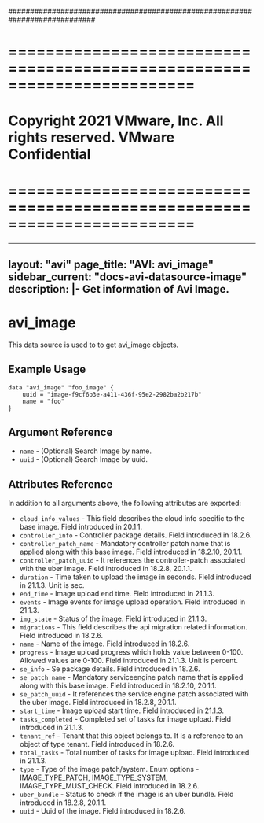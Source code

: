 ############################################################################
# ========================================================================
# Copyright 2021 VMware, Inc.  All rights reserved. VMware Confidential
# ========================================================================
###

<!--
    Copyright 2021 VMware, Inc.
    SPDX-License-Identifier: Mozilla Public License 2.0
-->
---
layout: "avi"
page_title: "AVI: avi_image"
sidebar_current: "docs-avi-datasource-image"
description: |-
  Get information of Avi Image.
---

# avi_image

This data source is used to to get avi_image objects.

## Example Usage

```hcl
data "avi_image" "foo_image" {
    uuid = "image-f9cf6b3e-a411-436f-95e2-2982ba2b217b"
    name = "foo"
}
```

## Argument Reference

* `name` - (Optional) Search Image by name.
* `uuid` - (Optional) Search Image by uuid.

## Attributes Reference

In addition to all arguments above, the following attributes are exported:

* `cloud_info_values` - This field describes the cloud info specific to the base image. Field introduced in 20.1.1.
* `controller_info` - Controller package details. Field introduced in 18.2.6.
* `controller_patch_name` - Mandatory controller patch name that is applied along with this base image. Field introduced in 18.2.10, 20.1.1.
* `controller_patch_uuid` - It references the controller-patch associated with the uber image. Field introduced in 18.2.8, 20.1.1.
* `duration` - Time taken to upload the image in seconds. Field introduced in 21.1.3. Unit is sec.
* `end_time` - Image upload end time. Field introduced in 21.1.3.
* `events` - Image events for image upload operation. Field introduced in 21.1.3.
* `img_state` - Status of the image. Field introduced in 21.1.3.
* `migrations` - This field describes the api migration related information. Field introduced in 18.2.6.
* `name` - Name of the image. Field introduced in 18.2.6.
* `progress` - Image upload progress which holds value between 0-100. Allowed values are 0-100. Field introduced in 21.1.3. Unit is percent.
* `se_info` - Se package details. Field introduced in 18.2.6.
* `se_patch_name` - Mandatory serviceengine patch name that is applied along with this base image. Field introduced in 18.2.10, 20.1.1.
* `se_patch_uuid` - It references the service engine patch associated with the uber image. Field introduced in 18.2.8, 20.1.1.
* `start_time` - Image upload start time. Field introduced in 21.1.3.
* `tasks_completed` - Completed set of tasks for image upload. Field introduced in 21.1.3.
* `tenant_ref` - Tenant that this object belongs to. It is a reference to an object of type tenant. Field introduced in 18.2.6.
* `total_tasks` - Total number of tasks for image upload. Field introduced in 21.1.3.
* `type` - Type of the image patch/system. Enum options - IMAGE_TYPE_PATCH, IMAGE_TYPE_SYSTEM, IMAGE_TYPE_MUST_CHECK. Field introduced in 18.2.6.
* `uber_bundle` - Status to check if the image is an uber bundle. Field introduced in 18.2.8, 20.1.1.
* `uuid` - Uuid of the image. Field introduced in 18.2.6.

